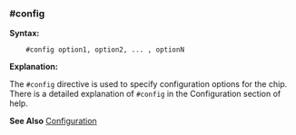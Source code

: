 <div class="section">

<div class="titlepage">

<div>

<div>

### <span id="_config"></span>\#config

</div>

</div>

</div>

<span class="strong">**Syntax:**</span>

``` screen
    #config option1, option2, ... , optionN
```

<span class="strong">**Explanation:**</span>

The `#config` directive is used to specify configuration options for the
chip. There is a detailed explanation of `#config` in the Configuration
section of help.

<span class="strong">**See Also**</span>
<a href="configuration" class="link" title="Configuration">Configuration</a>

</div>
